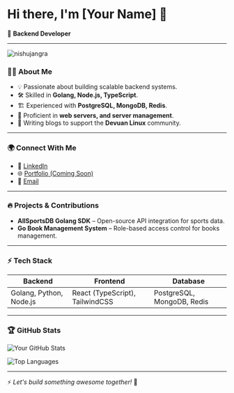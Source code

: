 # Hi there, I'm [Your Name] 👋

🚀 **Backend Developer**

---

<p align="left"> <img src="https://komarev.com/ghpvc/?username=nishujangra&label=Profile%20views&color=0e75b6&style=flat" alt="nishujangra" /> </p>

### 👨‍💻 About Me
- 💡 Passionate about building scalable backend systems.
- 🛠️ Skilled in **Golang, Node.js, TypeScript**.
- 🏗️ Experienced with **PostgreSQL, MongoDB, Redis**.
- 🔧 Proficient in **web servers, and server management**.
- 📝 Writing blogs to support the **Devuan Linux** community.

---

### 🌍 Connect With Me
- 💼 [LinkedIn](https://www.linkedin.com/in/nishujangra27/)  
- 🌐 [Portfolio (Coming Soon)](#)
- 📧 [Email](mailto:ndjangra1027@gmail.com)

---

### 🔥 Projects & Contributions
- **AllSportsDB Golang SDK** – Open-source API integration for sports data.
- **Go Book Management System** – Role-based access control for books management.

---

### ⚡ Tech Stack
| Backend | Frontend | Database |
|---------|---------|----------|
| Golang, Python, Node.js | React (TypeScript), TailwindCSS | PostgreSQL, MongoDB, Redis |

---

### 🏆 GitHub Stats
![Your GitHub Stats](https://github-readme-stats.vercel.app/api?username=nishujangra&show_icons=true&theme=radical)

![Top Languages](https://github-readme-stats.vercel.app/api/top-langs/?username=nishujangra&layout=compact&theme=radical)

---

⚡ *Let's build something awesome together!* 🚀

